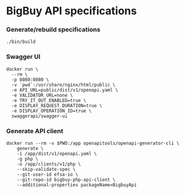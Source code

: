 # BigBuy API specifications

### Generate/rebuild specifications

```
./bin/build
```

### Swagger UI

```
docker run \
  --rm \
  -p 8080:8080 \
  -v `pwd`:/usr/share/nginx/html/public \
  -e API_URL=public/dist/v1/openapi.yaml \
  -e VALIDATOR_URL=none \
  -e TRY_IT_OUT_ENABLED=true \
  -e DISPLAY_REQUEST_DURATION=true \
  -e DISPLAY_OPERATION_ID=true \
  swaggerapi/swagger-ui
```

### Generate API client

```
docker run --rm -v $PWD:/app openapitools/openapi-generator-cli \
    generate \
    -i /app/dist/v1/openapi.yaml \
    -g php \
    -o /app/clients/v1/php \
    --skip-validate-spec \
    --git-user-id efsa-io \
    --git-repo-id bigbuy-php-api-client \
    --additional-properties packageName=BigbuyApi
```
